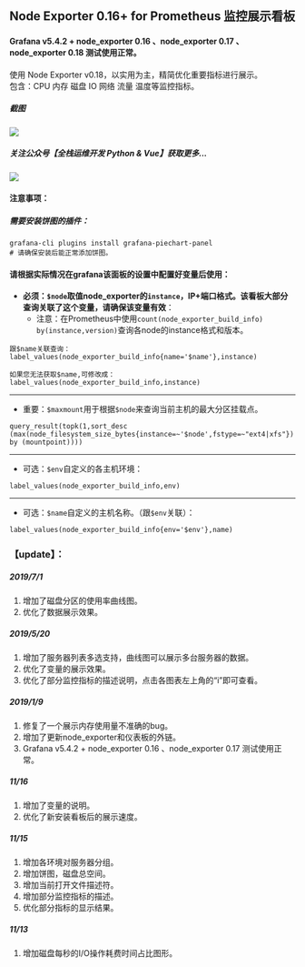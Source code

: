 ## Node Exporter 0.16+ for Prometheus 监控展示看板
#### Grafana v5.4.2 +  node_exporter 0.16 、node_exporter 0.17 、node_exporter 0.18 测试使用正常。
使用 Node Exporter v0.18，以实用为主，精简优化重要指标进行展示。  
包含：CPU 内存 磁盘 IO 网络 流量 温度等监控指标。  
##### 截图
![](https://raw.githubusercontent.com/starsliao/Prometheus/node_exporter/master/Node_Exporter.png)
##### 关注公众号【**全栈运维开发 Python & Vue**】获取更多...
![](https://raw.githubusercontent.com/starsliao/Prometheus/master/qr.png)
#### 注意事项：
##### 需要安装饼图的插件：
```
grafana-cli plugins install grafana-piechart-panel
# 请确保安装后能正常添加饼图。
```

#### 请根据实际情况在grafana该面板的设置中配置好变量后使用：

- **必须：`$node`取值node_exporter的`instance`，IP+端口格式。该看板大部分查询关联了这个变量，请确保该变量有效**：
  - 注意：在Prometheus中使用`count(node_exporter_build_info) by(instance,version)`查询各node的instance格式和版本。
```
跟$name关联查询：
label_values(node_exporter_build_info{name='$name'},instance)

如果您无法获取$name,可修改成：
label_values(node_exporter_build_info,instance)
```
---
- 重要：`$maxmount`用于根据`$node`来查询当前主机的最大分区挂载点。
```
query_result(topk(1,sort_desc (max(node_filesystem_size_bytes{instance=~'$node',fstype=~"ext4|xfs"}) by (mountpoint))))
```
---
- 可选：`$env`自定义的各主机环境：
```
label_values(node_exporter_build_info,env)
```
---
- 可选：`$name`自定义的主机名称。（跟`$env`关联）：
```
label_values(node_exporter_build_info{env='$env'},name)
```
### 【update】：
##### 2019/7/1
1. 增加了磁盘分区的使用率曲线图。
2. 优化了数据展示效果。
##### 2019/5/20
1. 增加了服务器列表多选支持，曲线图可以展示多台服务器的数据。
2. 优化了变量的展示效果。
3. 优化了部分监控指标的描述说明，点击各图表左上角的“i”即可查看。
##### 2019/1/9
1. 修复了一个展示内存使用量不准确的bug。
2. 增加了更新node_exporter和仪表板的外链。
3. Grafana v5.4.2 + node_exporter 0.16 、node_exporter 0.17 测试使用正常。
##### 11/16
1. 增加了变量的说明。
2. 优化了新安装看板后的展示速度。 
##### 11/15  
1. 增加各环境对服务器分组。
2. 增加饼图，磁盘总空间。
3. 增加当前打开文件描述符。
4. 增加部分监控指标的描述。
5. 优化部分指标的显示结果。
##### 11/13  
1. 增加磁盘每秒的I/O操作耗费时间占比图形。  
